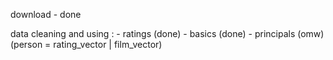 
download - done

data cleaning and using :
    - ratings (done)
    - basics (done)
    - principals (omw)
        (person = rating_vector | film_vector)